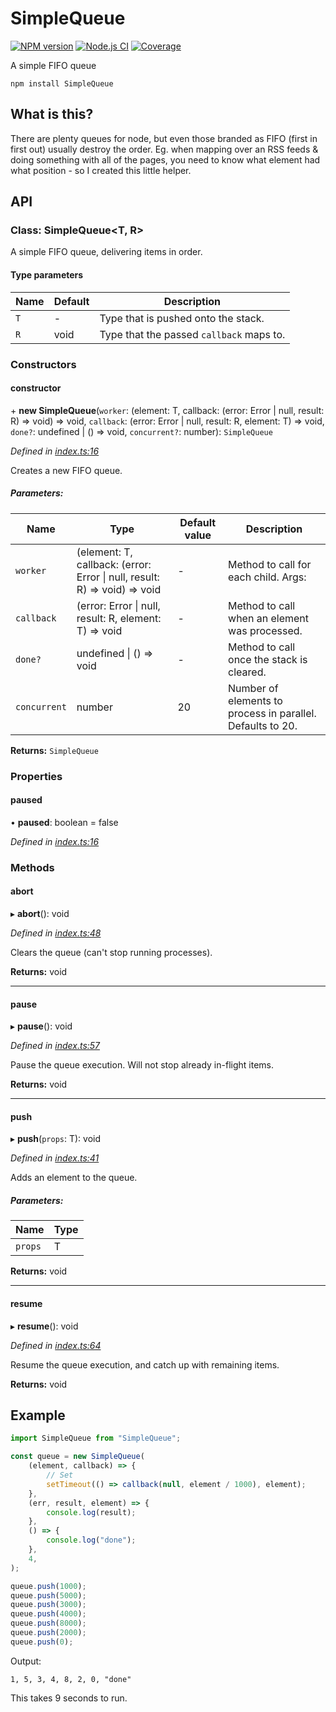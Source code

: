 # SimpleQueue

[![NPM version](http://img.shields.io/npm/v/SimpleQueue.svg?style=flat)](https://npmjs.org/package/SimpleQueue)
[![Node.js CI](https://github.com/fb55/SimpleQueue/actions/workflows/nodejs-test.yml/badge.svg)](https://github.com/fb55/SimpleQueue/actions/workflows/nodejs-test.yml)
[![Coverage](http://img.shields.io/coveralls/fb55/SimpleQueue.svg?style=flat)](https://coveralls.io/r/fb55/SimpleQueue)

A simple FIFO queue

    npm install SimpleQueue

## What is this?

There are plenty queues for node, but even those branded as FIFO (first in first out) usually destroy the order.
Eg. when mapping over an RSS feeds & doing something with all of the pages,
you need to know what element had what position - so I created this little helper.

## API

### Class: SimpleQueue\<T, R>

A simple FIFO queue, delivering items in order.

#### Type parameters

| Name | Default | Description                              |
| ---- | ------- | ---------------------------------------- |
| `T`  | -       | Type that is pushed onto the stack.      |
| `R`  | void    | Type that the passed `callback` maps to. |

### Constructors

#### constructor

\+ **new SimpleQueue**(`worker`: (element: T, callback: (error: Error \| null, result: R) => void) => void, `callback`: (error: Error \| null, result: R, element: T) => void, `done?`: undefined \| () => void, `concurrent?`: number): `SimpleQueue`

_Defined in [index.ts:16](https://github.com/fb55/SimpleQueue/blob/master/src/index.ts#L16)_

Creates a new FIFO queue.

##### Parameters:

| Name         | Type                                                                      | Default value | Description                                                |
| ------------ | ------------------------------------------------------------------------- | ------------- | ---------------------------------------------------------- |
| `worker`     | (element: T, callback: (error: Error \| null, result: R) => void) => void | -             | Method to call for each child. Args:                       |
| `callback`   | (error: Error \| null, result: R, element: T) => void                     | -             | Method to call when an element was processed.              |
| `done?`      | undefined \| () => void                                                   | -             | Method to call once the stack is cleared.                  |
| `concurrent` | number                                                                    | 20            | Number of elements to process in parallel. Defaults to 20. |

**Returns:** `SimpleQueue`

### Properties

#### paused

• **paused**: boolean = false

_Defined in [index.ts:16](https://github.com/fb55/SimpleQueue/blob/master/src/index.ts#L16)_

### Methods

#### abort

▸ **abort**(): void

_Defined in [index.ts:48](https://github.com/fb55/SimpleQueue/blob/master/src/index.ts#L48)_

Clears the queue (can't stop running processes).

**Returns:** void

---

#### pause

▸ **pause**(): void

_Defined in [index.ts:57](https://github.com/fb55/SimpleQueue/blob/master/src/index.ts#L57)_

Pause the queue execution.
Will not stop already in-flight items.

**Returns:** void

---

#### push

▸ **push**(`props`: T): void

_Defined in [index.ts:41](https://github.com/fb55/SimpleQueue/blob/master/src/index.ts#L41)_

Adds an element to the queue.

##### Parameters:

| Name    | Type |
| ------- | ---- |
| `props` | T    |

**Returns:** void

---

#### resume

▸ **resume**(): void

_Defined in [index.ts:64](https://github.com/fb55/SimpleQueue/blob/master/src/index.ts#L64)_

Resume the queue execution,
and catch up with remaining items.

**Returns:** void

## Example

```js
import SimpleQueue from "SimpleQueue";

const queue = new SimpleQueue(
    (element, callback) => {
        // Set
        setTimeout(() => callback(null, element / 1000), element);
    },
    (err, result, element) => {
        console.log(result);
    },
    () => {
        console.log("done");
    },
    4,
);

queue.push(1000);
queue.push(5000);
queue.push(3000);
queue.push(4000);
queue.push(8000);
queue.push(2000);
queue.push(0);
```

Output:

    1, 5, 3, 4, 8, 2, 0, "done"

This takes 9 seconds to run.
